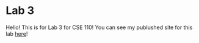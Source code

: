 # Lab 3
Hello! This is for Lab 3 for CSE 110!
You can see my publushed site for this lab [here](https://trn019.github.io/sp25-cse110-lab3/)!